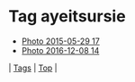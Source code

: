 <!--
title: Tag ayeitsursie
date: 2020-06-28T15:26:58.571Z
tags:
-->
# Tag ayeitsursie

 * [Photo 2015-05-29 17](120198024054.md)
 * [Photo 2016-12-08 14](154204793729.md)

| [Tags](tags.md) | [Top](index.md) |
